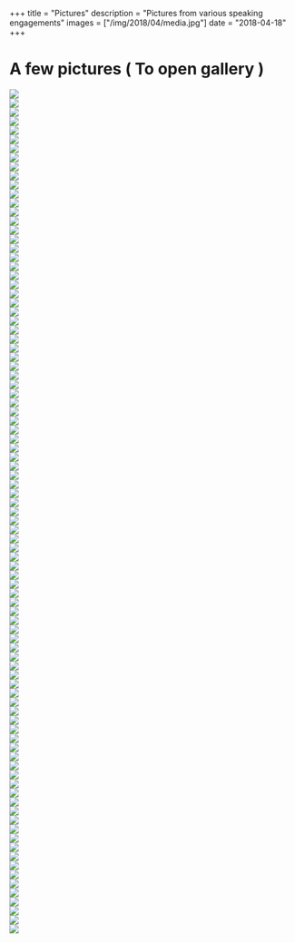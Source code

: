 +++
title = "Pictures"
description = "Pictures from various speaking engagements"
images =  ["/img/2018/04/media.jpg"]
date = "2018-04-18"
+++

# A few pictures ( <i class="fa fa-hand-pointer-o" aria-hidden="true"></i> To open gallery )

<div id='gallery'>
    <a href='/img/2017/04/all-the-things.jpg'>
        <img src='/img/2017/04/all-the-things.jpg' />
        <div class='caption'><i class='fa fa-search icon'></i></div>
    </a>
    <a href='/img/2017/04/an-mvp.jpg'>
        <img src='/img/2017/04/an-mvp.jpg' />
        <div class='caption'><i class='fa fa-search icon'></i></div>
    </a>
    <a href='/img/2017/04/arthur.jpg'>
        <img src='/img/2017/04/arthur.jpg' />
        <div class='caption'><i class='fa fa-search icon'></i></div>
    </a>
    <a href='/img/2017/04/beard.jpg'>
        <img src='/img/2017/04/beard.jpg' />
        <div class='caption'><i class='fa fa-search icon'></i></div>
    </a>
    <a href='/img/2017/04/belgrade-1.jpg'>
        <img src='/img/2017/04/belgrade-1.jpg' />
        <div class='caption'><i class='fa fa-search icon'></i></div>
    </a>
    <a href='/img/2017/04/belgrade-2.jpg'>
        <img src='/img/2017/04/belgrade-2.jpg' />
        <div class='caption'><i class='fa fa-search icon'></i></div>
    </a>
    <a href='/img/2017/04/belgrade-3.jpg'>
        <img src='/img/2017/04/belgrade-3.jpg' />
        <div class='caption'><i class='fa fa-search icon'></i></div>
    </a>
    <a href='/img/2017/04/belgrade-4.jpg'>
        <img src='/img/2017/04/belgrade-4.jpg' />
        <div class='caption'><i class='fa fa-search icon'></i></div>
    </a>
    <a href='/img/2017/04/belgrade-5.jpg'>
        <img src='/img/2017/04/belgrade-5.jpg' />
        <div class='caption'><i class='fa fa-search icon'></i></div>
    </a>
    <a href='/img/2017/04/belgrade-intro.jpg'>
        <img src='/img/2017/04/belgrade-intro.jpg' />
        <div class='caption'><i class='fa fa-search icon'></i></div>
    </a>
    <a href='/img/2017/04/bowling.jpg'>
        <img src='/img/2017/04/bowling.jpg' />
        <div class='caption'><i class='fa fa-search icon'></i></div>
    </a>
    <a href='/img/2017/04/ccc.jpg'>
        <img src='/img/2017/04/ccc.jpg' />
        <div class='caption'><i class='fa fa-search icon'></i></div>
    </a>
    <a href='/img/2017/04/ccc-demo.jpg'>
        <img src='/img/2017/04/ccc-demo.jpg' />
        <div class='caption'><i class='fa fa-search icon'></i></div>
    </a>
    <a href='/img/2017/04/ccc-intro.jpg'>
        <img src='/img/2017/04/ccc-intro.jpg' />
        <div class='caption'><i class='fa fa-search icon'></i></div>
    </a>
    <a href='/img/2017/04/ccc-typescript.jpg'>
        <img src='/img/2017/04/ccc-typescript.jpg' />
        <div class='caption'><i class='fa fa-search icon'></i></div>
    </a>
    <a href='/img/2017/04/chi-coder-conf.jpg'>
        <img src='/img/2017/04/chi-coder-conf.jpg' />
        <div class='caption'><i class='fa fa-search icon'></i></div>
    </a>
    <a href='/img/2017/04/chi-coder-conf-2.jpg'>
        <img src='/img/2017/04/chi-coder-conf-2.jpg' />
        <div class='caption'><i class='fa fa-search icon'></i></div>
    </a>
    <a href='/img/2017/04/chi-js.jpg'>
        <img src='/img/2017/04/chi-js.jpg' />
        <div class='caption'><i class='fa fa-search icon'></i></div>
    </a>
    <a href='/img/2017/04/chi-js-2.jpg'>
        <img src='/img/2017/04/chi-js-2.jpg' />
        <div class='caption'><i class='fa fa-search icon'></i></div>
    </a>
    <a href='/img/2017/04/close-up.jpg'>
        <img src='/img/2017/04/close-up.jpg' />
        <div class='caption'><i class='fa fa-search icon'></i></div>
    </a>
    <a href='/img/2017/04/conferences.jpg'>
        <img src='/img/2017/04/conferences.jpg' />
        <div class='caption'><i class='fa fa-search icon'></i></div>
    </a>
    <a href='/img/2017/04/core-4.jpg'>
        <img src='/img/2017/04/core-4.jpg' />
        <div class='caption'><i class='fa fa-search icon'></i></div>
    </a>
    <a href='/img/2017/04/damien.jpg'>
        <img src='/img/2017/04/damien.jpg' />
        <div class='caption'><i class='fa fa-search icon'></i></div>
    </a>
    <a href='/img/2017/04/dev-up-1.jpg'>
        <img src='/img/2017/04/dev-up-1.jpg' />
        <div class='caption'><i class='fa fa-search icon'></i></div>
    </a>
    <a href='/img/2017/04/dope.jpg'>
        <img src='/img/2017/04/dope.jpg' />
        <div class='caption'><i class='fa fa-search icon'></i></div>
    </a>
    <a href='/img/2017/04/dot.net.jpg'>
        <img src='/img/2017/04/dot.net.jpg' />
        <div class='caption'><i class='fa fa-search icon'></i></div>
    </a>
    <a href='/img/2017/04/dot.net-1.jpg'>
        <img src='/img/2017/04/dot.net-1.jpg' />
        <div class='caption'><i class='fa fa-search icon'></i></div>
    </a>
    <a href='/img/2017/04/driving.jpg'>
        <img src='/img/2017/04/driving.jpg' />
        <div class='caption'><i class='fa fa-search icon'></i></div>
    </a>
    <a href='/img/2017/04/friends.jpg'>
        <img src='/img/2017/04/friends.jpg' />
        <div class='caption'><i class='fa fa-search icon'></i></div>
    </a>
    <a href='/img/2017/04/friends-2.jpg'>
        <img src='/img/2017/04/friends-2.jpg' />
        <div class='caption'><i class='fa fa-search icon'></i></div>
    </a>
    <a href='/img/2017/04/friends-3.png'>
        <img src='/img/2017/04/friends-3.png' />
        <div class='caption'><i class='fa fa-search icon'></i></div>
    </a>
    <a href='/img/2017/04/friends-4.jpg'>
        <img src='/img/2017/04/friends-4.jpg' />
        <div class='caption'><i class='fa fa-search icon'></i></div>
    </a>
    <a href='/img/2017/04/giard.jpg'>
        <img src='/img/2017/04/giard.jpg' />
        <div class='caption'><i class='fa fa-search icon'></i></div>
    </a>
    <a href='/img/2017/04/group-syntax.jpg'>
        <img src='/img/2017/04/group-syntax.jpg' />
        <div class='caption'><i class='fa fa-search icon'></i></div>
    </a>
    <a href='/img/2017/04/hello-world.jpg'>
        <img src='/img/2017/04/hello-world.jpg' />
        <div class='caption'><i class='fa fa-search icon'></i></div>
    </a>
    <a href='/img/2017/04/indy-code.jpg'>
        <img src='/img/2017/04/indy-code.jpg' />
        <div class='caption'><i class='fa fa-search icon'></i></div>
    </a>
    <a href='/img/2017/04/ink.jpg'>
        <img src='/img/2017/04/ink.jpg' />
        <div class='caption'><i class='fa fa-search icon'></i></div>
    </a>
    <a href='/img/2017/04/jon.jpg'>
        <img src='/img/2017/04/jon.jpg' />
        <div class='caption'><i class='fa fa-search icon'></i></div>
    </a>
    <a href='/img/2017/04/jon-and-i.jpg'>
        <img src='/img/2017/04/jon-and-i.jpg' />
        <div class='caption'><i class='fa fa-search icon'></i></div>
    </a>
    <a href='/img/2017/04/jon-and-jeff.jpg'>
        <img src='/img/2017/04/jon-and-jeff.jpg' />
        <div class='caption'><i class='fa fa-search icon'></i></div>
    </a>
    <a href='/img/2017/04/lance.jpg'>
        <img src='/img/2017/04/lance.jpg' />
        <div class='caption'><i class='fa fa-search icon'></i></div>
    </a>
    <a href='/img/2017/04/launch-event.jpg'>
        <img src='/img/2017/04/launch-event.jpg' />
        <div class='caption'><i class='fa fa-search icon'></i></div>
    </a>
    <a href='/img/2017/04/machine.jpg'>
        <img src='/img/2017/04/machine.jpg' />
        <div class='caption'><i class='fa fa-search icon'></i></div>
    </a>
    <a href='/img/2017/04/mads.jpg'>
        <img src='/img/2017/04/mads.jpg' />
        <div class='caption'><i class='fa fa-search icon'></i></div>
    </a>
    <a href='/img/2017/04/mads-and-dnc.jpg'>
        <img src='/img/2017/04/mads-and-dnc.jpg' />
        <div class='caption'><i class='fa fa-search icon'></i></div>
    </a>
    <a href='/img/2017/04/maria.jpg'>
        <img src='/img/2017/04/maria.jpg' />
        <div class='caption'><i class='fa fa-search icon'></i></div>
    </a>
    <a href='/img/2017/04/maria-1.jpg'>
        <img src='/img/2017/04/maria-1.jpg' />
        <div class='caption'><i class='fa fa-search icon'></i></div>
    </a>
    <a href='/img/2017/04/media.jpg'>
        <img src='/img/2017/04/media.jpg' />
        <div class='caption'><i class='fa fa-search icon'></i></div>
    </a>
    <a href='/img/2017/04/meet-the-meetups.jpg'>
        <img src='/img/2017/04/meet-the-meetups.jpg' />
        <div class='caption'><i class='fa fa-search icon'></i></div>
    </a>
    <a href='/img/2017/04/meet-the-meetups-1.jpg'>
        <img src='/img/2017/04/meet-the-meetups-1.jpg' />
        <div class='caption'><i class='fa fa-search icon'></i></div>
    </a>
    <a href='/img/2017/04/metea-conf.jpg'>
        <img src='/img/2017/04/metea-conf.jpg' />
        <div class='caption'><i class='fa fa-search icon'></i></div>
    </a>
    <a href='/img/2017/04/microsoft.jpg'>
        <img src='/img/2017/04/microsoft.jpg' />
        <div class='caption'><i class='fa fa-search icon'></i></div>
    </a>
    <a href='/img/2017/04/mke-dot-net.jpg'>
        <img src='/img/2017/04/mke-dot-net.jpg' />
        <div class='caption'><i class='fa fa-search icon'></i></div>
    </a>
    <a href='/img/2017/04/mke-dot-net-1.jpg'>
        <img src='/img/2017/04/mke-dot-net-1.jpg' />
        <div class='caption'><i class='fa fa-search icon'></i></div>
    </a>
    <a href='/img/2017/04/mke-dot-net-2.jpg'>
        <img src='/img/2017/04/mke-dot-net-2.jpg' />
        <div class='caption'><i class='fa fa-search icon'></i></div>
    </a>
    <a href='/img/2017/04/mke-dot-net-3.jpg'>
        <img src='/img/2017/04/mke-dot-net-3.jpg' />
        <div class='caption'><i class='fa fa-search icon'></i></div>
    </a>
    <a href='/img/2017/04/mke-js.jpg'>
        <img src='/img/2017/04/mke-js.jpg' />
        <div class='caption'><i class='fa fa-search icon'></i></div>
    </a>
    <a href='/img/2017/04/ms-classic.jpg'>
        <img src='/img/2017/04/ms-classic.jpg' />
        <div class='caption'><i class='fa fa-search icon'></i></div>
    </a>
    <a href='/img/2017/04/mvp.jpg'>
        <img src='/img/2017/04/mvp.jpg' />
        <div class='caption'><i class='fa fa-search icon'></i></div>
    </a>
    <a href='/img/2017/04/mvp-2.jpg'>
        <img src='/img/2017/04/mvp-2.jpg' />
        <div class='caption'><i class='fa fa-search icon'></i></div>
    </a>
    <a href='/img/2017/04/mvp-3.jpg'>
        <img src='/img/2017/04/mvp-3.jpg' />
        <div class='caption'><i class='fa fa-search icon'></i></div>
    </a>
    <a href='/img/2017/04/mvp-4.jpg'>
        <img src='/img/2017/04/mvp-4.jpg' />
        <div class='caption'><i class='fa fa-search icon'></i></div>
    </a>
    <a href='/img/2017/04/mvp-5.jpg'>
        <img src='/img/2017/04/mvp-5.jpg' />
        <div class='caption'><i class='fa fa-search icon'></i></div>
    </a>
    <a href='/img/2017/04/mvp-branded.jpg'>
        <img src='/img/2017/04/mvp-branded.jpg' />
        <div class='caption'><i class='fa fa-search icon'></i></div>
    </a>
    <a href='/img/2017/04/mvp-summit.jpg'>
        <img src='/img/2017/04/mvp-summit.jpg' />
        <div class='caption'><i class='fa fa-search icon'></i></div>
    </a>
    <a href='/img/2017/04/nis-1.jpg'>
        <img src='/img/2017/04/nis-1.jpg' />
        <div class='caption'><i class='fa fa-search icon'></i></div>
    </a>
    <a href='/img/2017/04/nis-2.jpg'>
        <img src='/img/2017/04/nis-2.jpg' />
        <div class='caption'><i class='fa fa-search icon'></i></div>
    </a>
    <a href='/img/2017/04/nis-3.jpg'>
        <img src='/img/2017/04/nis-3.jpg' />
        <div class='caption'><i class='fa fa-search icon'></i></div>
    </a>
    <a href='/img/2017/04/nis-4.jpg'>
        <img src='/img/2017/04/nis-4.jpg' />
        <div class='caption'><i class='fa fa-search icon'></i></div>
    </a>
    <a href='/img/2017/04/nis-group.jpg'>
        <img src='/img/2017/04/nis-group.jpg' />
        <div class='caption'><i class='fa fa-search icon'></i></div>
    </a>
    <a href='/img/2017/04/novi-sad-1.jpg'>
        <img src='/img/2017/04/novi-sad-1.jpg' />
        <div class='caption'><i class='fa fa-search icon'></i></div>
    </a>
    <a href='/img/2017/04/novi-sad-2.jpg'>
        <img src='/img/2017/04/novi-sad-2.jpg' />
        <div class='caption'><i class='fa fa-search icon'></i></div>
    </a>
    <a href='/img/2017/04/novi-sad-3.jpg'>
        <img src='/img/2017/04/novi-sad-3.jpg' />
        <div class='caption'><i class='fa fa-search icon'></i></div>
    </a>
    <a href='/img/2017/04/novi-sad-4.jpg'>
        <img src='/img/2017/04/novi-sad-4.jpg' />
        <div class='caption'><i class='fa fa-search icon'></i></div>
    </a>
    <a href='/img/2017/04/only-js.jpg'>
        <img src='/img/2017/04/only-js.jpg' />
        <div class='caption'><i class='fa fa-search icon'></i></div>
    </a>
    <a href='/img/2017/04/prarie.code.jpg'>
        <img src='/img/2017/04/prarie.code.jpg' />
        <div class='caption'><i class='fa fa-search icon'></i></div>
    </a>
    <a href='/img/2017/04/preach.jpg'>
        <img src='/img/2017/04/preach.jpg' />
        <div class='caption'><i class='fa fa-search icon'></i></div>
    </a>
    <a href='/img/2017/04/rule-breaker.jpg'>
        <img src='/img/2017/04/rule-breaker.jpg' />
        <div class='caption'><i class='fa fa-search icon'></i></div>
    </a>
    <a href='/img/2017/04/scott-and-scott.jpg'>
        <img src='/img/2017/04/scott-and-scott.jpg' />
        <div class='caption'><i class='fa fa-search icon'></i></div>
    </a>
    <a href='/img/2017/04/skyward.jpg'>
        <img src='/img/2017/04/skyward.jpg' />
        <div class='caption'><i class='fa fa-search icon'></i></div>
    </a>
    <a href='/img/2017/04/south-florida.jpg'>
        <img src='/img/2017/04/south-florida.jpg' />
        <div class='caption'><i class='fa fa-search icon'></i></div>
    </a>
    <a href='/img/2017/04/south-florida-1.jpg'>
        <img src='/img/2017/04/south-florida-1.jpg' />
        <div class='caption'><i class='fa fa-search icon'></i></div>
    </a>
    <a href='/img/2017/04/south-florida-2.jpg'>
        <img src='/img/2017/04/south-florida-2.jpg' />
        <div class='caption'><i class='fa fa-search icon'></i></div>
    </a>
    <a href='/img/2017/04/south-florida-3.jpg'>
        <img src='/img/2017/04/south-florida-3.jpg' />
        <div class='caption'><i class='fa fa-search icon'></i></div>
    </a>
    <a href='/img/2017/04/spirit-detroit.jpg'>
        <img src='/img/2017/04/spirit-detroit.jpg' />
        <div class='caption'><i class='fa fa-search icon'></i></div>
    </a>
    <a href='/img/2017/04/stl.jpg'>
        <img src='/img/2017/04/stl.jpg' />
        <div class='caption'><i class='fa fa-search icon'></i></div>
    </a>
    <a href='/img/2017/04/summit.jpg'>
        <img src='/img/2017/04/summit.jpg' />
        <div class='caption'><i class='fa fa-search icon'></i></div>
    </a>
    <a href='/img/2017/04/syntax-badge.jpg'>
        <img src='/img/2017/04/syntax-badge.jpg' />
        <div class='caption'><i class='fa fa-search icon'></i></div>
    </a>
    <a href='/img/2017/04/syntax-ts.JPG'>
        <img src='/img/2017/04/syntax-ts.JPG' />
        <div class='caption'><i class='fa fa-search icon'></i></div>
    </a>
    <a href='/img/2017/04/tech-panel.png'>
        <img src='/img/2017/04/tech-panel.png' />
        <div class='caption'><i class='fa fa-search icon'></i></div>
    </a>
    <a href='/img/2017/04/troy-hunt.jpg'>
        <img src='/img/2017/04/troy-hunt.jpg' />
        <div class='caption'><i class='fa fa-search icon'></i></div>
    </a>
    <a href='/img/2017/04/wi.net-ug.jpg'>
        <img src='/img/2017/04/wi.net-ug.jpg' />
        <div class='caption'><i class='fa fa-search icon'></i></div>
    </a>
    <a href='/img/2017/04/wtf-pine.jpg'>
        <img src='/img/2017/04/wtf-pine.jpg' />
        <div class='caption'><i class='fa fa-search icon'></i></div>
    </a>
</div>

<script type="text/javascript">
    $(document).ready(function() {
        let $gallery = $("#gallery");
        if ($gallery.length) {
            $gallery.justifiedGallery({
                randomize: true,
                rowHeight: 160
            }).on('jg.complete', function() {
                $gallery.lightGallery({
                    selector: 'a',
                    thumbnail: false
                }); 
            });
        }                
    });
</script>